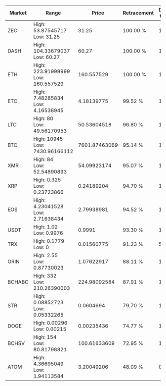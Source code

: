 | Market | Range | Price| Retracement | Doubles to 50% |
| --- | --- | --- | --- | --- |
| ZEC | High: 53.87545717<br />Low: 31.25 | 31.25 | 100.00 % | 1.36 |
| DASH | High: 104.33679037<br />Low: 60.27 | 60.27 | 100.00 % | 1.37 |
| ETH | High: 223.91999999<br />Low: 160.557529 | 160.557529 | 100.00 % | 1.20 |
| ETC | High: 7.48285834<br />Low: 4.16538945 | 4.18139775 | 99.52 % | 1.39 |
| LTC | High: 80<br />Low: 49.56170953 | 50.53604518 | 96.80 % | 1.28 |
| BTC | High: 10945<br />Low: 7430.96166112 | 7601.87463069 | 95.14 % | 1.21 |
| XMR | High: 84<br />Low: 52.54890893 | 54.09923174 | 95.07 % | 1.26 |
| XRP | High: 0.325<br />Low: 0.23723866 | 0.24189204 | 94.70 % | 1.16 |
| EOS | High: 4.23041528<br />Low: 2.71638434 | 2.79938981 | 94.52 % | 1.24 |
| USDT | High: 1.02<br />Low: 0.9976 | 0.9991 | 93.30 % | 1.01 |
| TRX | High: 0.1779<br />Low: 0 | 0.01560775 | 91.23 % | 5.70 |
| GRIN | High: 2.55<br />Low: 0.87730023 | 1.07622917 | 88.11 % | 1.59 |
| BCHABC | High: 332<br />Low: 210.26390003 | 224.98092584 | 87.91 % | 1.21 |
| STR | High: 0.08852723<br />Low: 0.05332265 | 0.0604694 | 79.70 % | 1.17 |
| DOGE | High: 0.00296<br />Low: 0.00215 | 0.00235436 | 74.77 % | 1.09 |
| BCHSV | High: 154<br />Low: 80.81798821 | 100.61633609 | 72.95 % | 1.17 |
| ATOM | High: 4.36695049<br />Low: 1.94113584 | 3.20049206 | 48.09 % | 0.00 |
